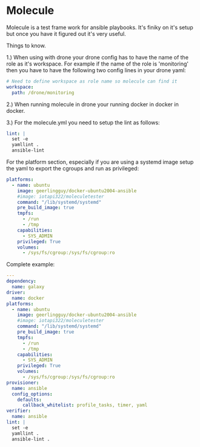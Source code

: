 # Molecule

Molecule is a test frame work for ansible playbooks.  It's finiky on it's setup but once you have it figured out it's very useful.

Things to know.

1.) When using with drone your drone config has to have the name of the role as it's workspace.  For example if the name of the role is 'monitoring' then you have to have the following two config lines in your drone yaml:
```yaml
# Need to define workspace as role name so molecule can find it
workspace:
  path: /drone/monitoring
```


2.) When running molecule in drone your running docker in docker in docker.

3.) For the molecule.yml you need to setup  the lint as follows:
```yaml
lint: |
  set -e
  yamllint .
  ansible-lint
```

For the platform section, especially if you are using a systemd image  setup the yaml to export the cgroups and run as privileged:
```yaml
platforms:
  - name: ubuntu
    image: geerlingguy/docker-ubuntu2004-ansible
    #image: iotapi322/moleculetester
    command: "/lib/systemd/systemd"
    pre_build_image: true
    tmpfs:
      - /run
      - /tmp
    capabilities:
      - SYS_ADMIN
    privileged: True
    volumes:
      - /sys/fs/cgroup:/sys/fs/cgroup:ro
```


Complete example:
```yaml
---
dependency:
  name: galaxy
driver:
  name: docker
platforms:
  - name: ubuntu
    image: geerlingguy/docker-ubuntu2004-ansible
    #image: iotapi322/moleculetester
    command: "/lib/systemd/systemd"
    pre_build_image: true
    tmpfs:
      - /run
      - /tmp
    capabilities:
      - SYS_ADMIN
    privileged: True
    volumes:
      - /sys/fs/cgroup:/sys/fs/cgroup:ro
provisioner:
  name: ansible
  config_options:
    defaults:
      callback_whitelist: profile_tasks, timer, yaml
verifier:
  name: ansible
lint: |
  set -e
  yamllint .
  ansible-lint .

```